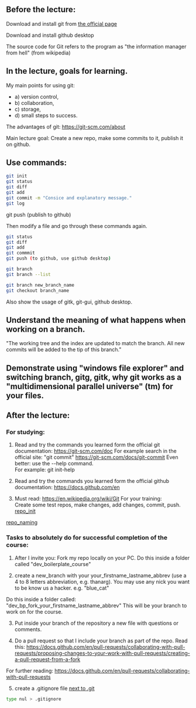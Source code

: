 ## Before the lecture:

Download and install git from [the official page](https://git-scm.com/)

Download and install github desktop


The source code for Git refers to the program as "the information manager from hell" (from wikipedia)


## In the lecture, goals for learning.

My main points for using git:
- a) version control,
- b) collaboration,
- c) storage,
- d) small steps to success. 

The advantages of git: https://git-scm.com/about


Main lecture goal: 
Create a new repo, make some commits to it, publish it on github.

## Use commands:
```bash
git init  
git status  
git diff  
git add  
git commit -m "Consice and explanatory message."  
git log
```

git push (publish to github)  

Then modify a file and go through these commands again.  

```bash
git status  
git diff  
git add  
git commmit  
git push (to github, use github desktop)  

git branch
git branch --list

git branch new_branch_name  
git checkout branch_name  
```


Also show the usage of gitk, git-gui, github desktop.

## Understand the meaning of what happens when working on a branch.
"The working tree and the index are updated to match the branch. All new commits will be added to the tip of this branch."

## Demonstrate using "windows file explorer" and switching branch, gitg, gitk, why git works as a "multidimensional parallel universe" (tm) for your files.   

## After the lecture:

### For studying:
1) Read and try the commands you learned form the official git documentation: https://git-scm.com/doc
For example search in the official site: "git commit" https://git-scm.com/docs/git-commit
Even better: use the --help command.  
For example: git init-help  

2) Read and try the commands you learned form the official github documentation: https://docs.github.com/en




3) Must read: https://en.wikipedia.org/wiki/Git
For your training:  
Create some test repos, make changes, add changes, commit, push.  
[repo_init](https://docs.github.com/en/migrations/importing-source-code/using-the-command-line-to-import-source-code/adding-locally-hosted-code-to-github)


[repo_naming](https://github.com/bcgov/BC-Policy-Framework-For-GitHub/blob/master/BC-Gov-Org-HowTo/Naming-Repos.md)



### Tasks to absolutely do for successful completion of the course:
1) After I invite you: Fork my repo locally on your PC. Do this inside a folder called "dev_boilerplate_course"

2) create a new_branch with your your_firstname_lastname_abbrev (use a 4 to 8 letters abbreviation, e.g. thanarg).
You may use any nick you want to be know us a hacker. e.g. "blue_cat"

Do this inside a folder called: 
"dev_bp_fork_your_firstname_lastname_abbrev"
This will be your branch to work on for the course.


3) Put inside your branch of the repository a new file with questions or comments.

4) Do a pull request so that I include your branch as part of the repo.
Read this: https://docs.github.com/en/pull-requests/collaborating-with-pull-requests/proposing-changes-to-your-work-with-pull-requests/creating-a-pull-request-from-a-fork


For further reading:
https://docs.github.com/en/pull-requests/collaborating-with-pull-requests


5) create a .gitignore file [next to .git](https://stackoverflow.com/a/19098654)

```bash
type nul > .gitignore   
```
